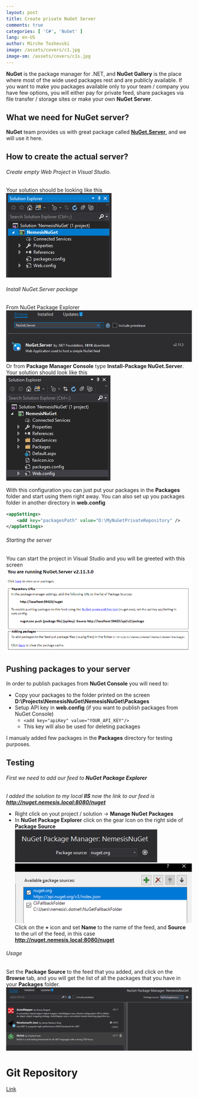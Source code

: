 ```yaml
---
layout: post
title: Create private NuGet Server
comments: true
categories: [ 'C#', 'NuGet' ]
lang: en-US
author: Mirche Toshevski
image: /assets/covers/c1.jpg
image-sm: /assets/covers/c1s.jpg
---
```

**NuGet** is the package manager for .NET, and **NuGet Gallery** is the place where most of the wide used packages rest and are publicly available. If you want to make you packages available only to your team / company you have few options, you will either pay for private feed, share packages via file transfer / storage sites or make your own **NuGet Server**.
## What we need for NuGet server?
**NuGet** team provides us with great package called **[NuGet.Server](https://github.com/NuGet/NuGet.Server)**, and we will use it here.

## How to create the actual server?
###### Create empty Web Project in Visual Studio.
Your solution should be looking like this
![Visual Studio Solution](/assets/images/cpnf_1.png 'Visual Studio Solution')
###### Install NuGet.Server package
From NuGet Package Explorer
![NuGet Package Explorer](/assets/images/cpnf_2.png 'NuGet Package Explorer')
Or from **Package Manager Console** type **Install-Package NuGet.Server**.
Your solution should look like this
![Visual Studio Solutin](/assets/images/cpnf_3.png 'Visual Studio Solution')

With this configuration you can just put your packages in the **Packages** folder and start using them right away. You can also set up you packages folder in another directory in **web.config**
```xml
<appSettings>
    <add key="packagesPath" value="D:\MyNuGetPrivateRepository" />
</appSettings>
```
###### Starting the server
You can start the project in Visual Studio and you will be greeted with this screen
![NuGet Server Screen](/assets/images/cpnf_4.png 'NuGet Server Screen')

## Pushing packages to your server
In order to publish packages from **NuGet Console** you will need to:
- Copy your packages to the folder printed on the screen **D:\Projects\NemesisNuGet\NemesisNuGet\Packages**
- Setup API key in **web.config** (if you want to publish packages from NuGet Console)
	- ```<add key="apiKey" value="YOUR_API_KEY"/>```
	- This key will also be used for deleting packages

I manualy added few packages in the **Packages** directory for testing purposes.
## Testing
###### First we need to add our feed to **NuGet Package Explorer**
*I added the solution to my local **IIS** now the link to our feed is **http://nuget.nemesis.local:8080/nuget***
- Right click on yout project / solution -> **Manage NuGet Packages**
- In **NuGet Package Explorer** click on the gear icon on the right side of **Package Source**
![NuGet Package Explorer](/assets/images/cpnf_5.png 'NuGet Package Explorer')
![NuGet Package Explorer](/assets/images/cpnf_6.png 'NuGet Package Explorer')
Click on the **+** icon and set **Name** to the name of the feed, and **Source** to the url of the feed, in this case **http://nuget.nemesis.local:8080/nuget**

###### Usage
Set the **Package Source** to the feed that you added, and click on the **Browse** tab, and you will get the list of all the packages that you have in your **Packages** folder.
![NuGet Package Explorer](/assets/images/cpnf_7.png 'NuGet Package Explorer')

# Git Repository
[Link](https://github.com/neemesis/PrivateNuGetRepository)